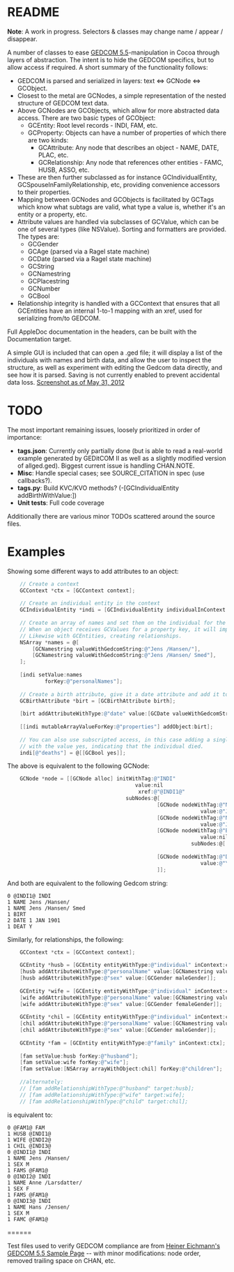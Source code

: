 # README #

**Note**: A work in progress. Selectors & classes may change name / appear / disappear.

A number of classes to ease [GEDCOM 5.5](http://www.gedcom.net/0g/gedcom55/)-manipulation in Cocoa through layers of abstraction. The intent is to hide the GEDCOM specifics, but to allow access if required. A short summary of the functionality follows:

* GEDCOM is parsed and serialized in layers: text <=> GCNode <=> GCObject.
* Closest to the metal are GCNodes, a simple representation of the nested structure of GEDCOM text data.
* Above GCNodes are GCObjects, which allow for more abstracted data access. There are two basic types of GCObject:
    - GCEntity: Root level records - INDI, FAM, etc.
    - GCProperty: Objects can have a number of properties of which there are two kinds:
        * GCAttribute: Any node that describes an object - NAME, DATE, PLAC, etc.
        * GCRelationship: Any node that references other entities - FAMC, HUSB, ASSO, etc.
* These are then further subclassed as for instance GCIndividualEntity, GCSpouseInFamilyRelationship, etc, providing convenience accessors to their properties.
* Mapping between GCNodes and GCObjects is facilitated by GCTags which know what subtags are valid, what type a value is, whether it's an entity or a property, etc.
* Attribute values are handled via subclasses of GCValue, which can be one of several types (like NSValue). Sorting and formatters are provided. The types are:
    - GCGender
    - GCAge (parsed via a Ragel state machine)
    - GCDate (parsed via a Ragel state machine)
    - GCString
    - GCNamestring
    - GCPlacestring
    - GCNumber
    - GCBool
* Relationship integrity is handled with a GCContext that ensures that all GCEntities have an internal 1-to-1 mapping with an xref, used for serializing from/to GEDCOM.

Full AppleDoc documentation in the headers, can be built with the Documentation target.

A simple GUI is included that can open a .ged file; it will display a list of the individuals with names and birth data, and allow the user to inspect the structure, as well as experiment with editing the Gedcom data directly, and see how it is parsed. Saving is not currently enabled to prevent accidental data loss. [Screenshot as of May 31, 2012](https://github.com/mikkelee/Gedcom-Framework/raw/master/screenshot.png)

# TODO #

The most important remaining issues, loosely prioritized in order of importance:

* **tags.json**: Currently only partially done (but is able to read a real-world example generated by GEDitCOM II as well as a slightly modified version of allged.ged). Biggest current issue is handling CHAN.NOTE.
* **Misc**: Handle special cases; see SOURCE_CITATION in spec (use callbacks?).
* **tags.py**: Build KVC/KVO methods? (-[GCIndividualEntity addBirthWithValue:])
* **Unit tests**: Full code coverage

Additionally there are various minor TODOs scattered around the source files.

# Examples #

Showing some different ways to add attributes to an object:

``` objective-c
    // Create a context
	GCContext *ctx = [GCContext context];
	
    // Create an individual entity in the context
    GCIndividualEntity *indi = [GCIndividualEntity individualInContext:ctx];
    
    // Create an array of names and set them on the individual for the property key "personalNames".
    // When an object receives GCValues for a property key, it will implicitly create attributes.
    // Likewise with GCEntities, creating relationships.
    NSArray *names = @[
        [GCNamestring valueWithGedcomString:@"Jens /Hansen/"], 
        [GCNamestring valueWithGedcomString:@"Jens /Hansen/ Smed"], 
    ];
    
    [indi setValue:names 
            forKey:@"personalNames"];
	
    // Create a birth attribute, give it a date attribute and add it to the individual
	GCBirthAttribute *birt = [GCBirthAttribute birth];
    
	[birt addAttributeWithType:@"date" value:[GCDate valueWithGedcomString:@"1 JAN 1901"]];
    
    [[indi mutableArrayValueForKey:@"properties"] addObject:birt];
    
    // You can also use subscripted access, in this case adding a single death attribute
    // with the value yes, indicating that the individual died.
    indi[@"deaths"] = @[[GCBool yes]];
```

The above is equivalent to the following GCNode:

``` objective-c
    GCNode *node = [[GCNode alloc] initWithTag:@"INDI" 
                                         value:nil
                                          xref:@"@INDI1@"
                                      subNodes:@[
                                                [GCNode nodeWithTag:@"NAME"
                                                              value:@"Jens /Hansen/"],
                                                [GCNode nodeWithTag:@"NAME"
                                                              value:@"Jens /Hansen/ Smed"],
                                                [GCNode nodeWithTag:@"BIRT"
                                                              value:nil
                                                           subNodes:@[ [GCNode nodeWithTag:@"DATE"
                                                                                     value:@"1 JAN 1901"] ]],
                                                [GCNode nodeWithTag:@"DEAT" 
                                                              value:@"Y"],
                                                ]];
```

And both are equivalent to the following Gedcom string:

```
0 @INDI1@ INDI
1 NAME Jens /Hansen/
1 NAME Jens /Hansen/ Smed
1 BIRT
2 DATE 1 JAN 1901
1 DEAT Y
```

Similarly, for relationships, the following:

```objective-c
	GCContext *ctx = [GCContext context];
	
	GCEntity *husb = [GCEntity entityWithType:@"individual" inContext:ctx];
	[husb addAttributeWithType:@"personalName" value:[GCNamestring valueWithGedcomString:@"Jens /Hansen/"]];
	[husb addAttributeWithType:@"sex" value:[GCGender maleGender]];
	
	GCEntity *wife = [GCEntity entityWithType:@"individual" inContext:ctx];
	[wife addAttributeWithType:@"personalName" value:[GCNamestring valueWithGedcomString:@"Anne /Larsdatter/"]];
	[wife addAttributeWithType:@"sex" value:[GCGender femaleGender]];
	
	GCEntity *chil = [GCEntity entityWithType:@"individual" inContext:ctx];
	[chil addAttributeWithType:@"personalName" value:[GCNamestring valueWithGedcomString:@"Hans /Jensen/"]];
	[chil addAttributeWithType:@"sex" value:[GCGender maleGender]];
	
    GCEntity *fam = [GCEntity entityWithType:@"family" inContext:ctx];
    
    [fam setValue:husb forKey:@"husband"];
    [fam setValue:wife forKey:@"wife"];
    [fam setValue:[NSArray arrayWithObject:chil] forKey:@"children"];
    
    //alternately:
	// [fam addRelationshipWithType:@"husband" target:husb];
	// [fam addRelationshipWithType:@"wife" target:wife];
	// [fam addRelationshipWithType:@"child" target:chil];
```

is equivalent to:

```
0 @FAM1@ FAM
1 HUSB @INDI1@
1 WIFE @INDI2@
1 CHIL @INDI3@
0 @INDI1@ INDI
1 NAME Jens /Hansen/
1 SEX M
1 FAMS @FAM1@
0 @INDI2@ INDI
1 NAME Anne /Larsdatter/
1 SEX F
1 FAMS @FAM1@
0 @INDI3@ INDI
1 NAME Hans /Jensen/
1 SEX M
1 FAMC @FAM1@
```

======

Test files used to verify GEDCOM compliance are from [Heiner Eichmann's GEDCOM 5.5 Sample Page](http://www.heiner-eichmann.de/gedcom/gedcom.htm) -- with minor modifications: node order, removed trailing space on CHAN, etc.
